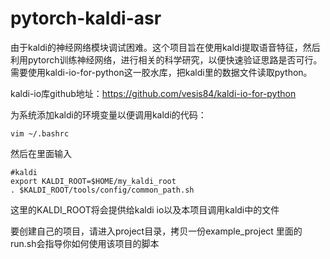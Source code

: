 # pytorch-kaldi-asr
由于kaldi的神经网络模块调试困难。这个项目旨在使用kaldi提取语音特征，然后利用pytorch训练神经网络，进行相关的科学研究，以便快速验证思路是否可行。
需要使用kaldi-io-for-python这一胶水库，把kaldi里的数据文件读取python。

kaldi-io库github地址：https://github.com/vesis84/kaldi-io-for-python

为系统添加kaldi的环境变量以便调用kaldi的代码：
```
vim ~/.bashrc
```
然后在里面输入
```
#kaldi
export KALDI_ROOT=$HOME/my_kaldi_root
. $KALDI_ROOT/tools/config/common_path.sh
```
这里的KALDI_ROOT将会提供给kaldi io以及本项目调用kaldi中的文件

要创建自己的项目，请进入project目录，拷贝一份example_project
里面的run.sh会指导你如何使用该项目的脚本
